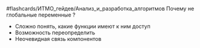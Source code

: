 #flashcards/ИТМО_гейдев/Анализ_и_разработка_алгоритмов 
Почему не глобальные переменные
?
- Сложно понять, какие функции имеют к ним доступ
- Возможность переопределить
- Неочевидная связь компонентов